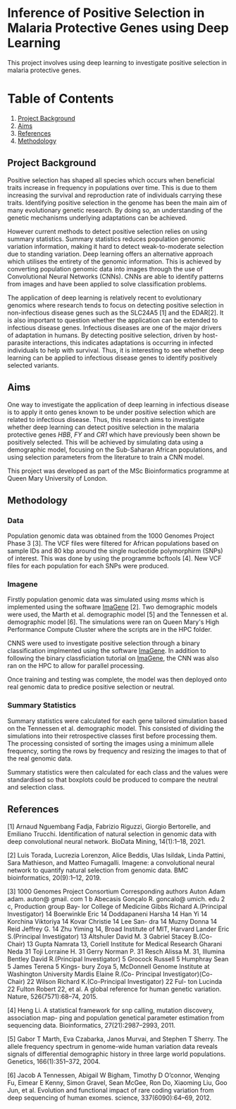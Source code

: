 # Inference of Positive Selection in Malaria Protective Genes using Deep Learning

This project involves using deep learning to investigate positive selection in malaria protective genes. 

# Table of Contents
1. [Project Background](#project-background)
2. [Aims](#aims)
3. [References](#references)
4. [Methodology](#methodology)

## Project Background
Positive selection has shaped all species which occurs when beneficial traits increase in frequency in populations over time. This is due to them increasing the survival and reproduction rate of individuals carrying these traits. Identifying positive selection in the genome has been the main aim of many evolutionary genetic research. By doing so, an understanding of the genetic mechanisms underlying adaptations can be achieved. 

However current methods to detect positive selection relies on using summary statistics. Summary statistics reduces population genomic variation information, making it hard to detect weak-to-moderate selection due to standing variation. Deep learning offers an alternative approach which utilises the entirety of the genomic information. This is achieved by converting population genomic data into images through the use of Convolutional Neural Networks (CNNs). CNNs are able to identify patterns from images and have been applied to solve classification problems.

The application of deep learning is relatively recent to evolutionary genomics where research tends to focus on detecting positive selection in non-infectious disease genes such as the SLC24A5 <a id="1">[1]</a>  and the EDAR[2]. It is also important to question whether the application can be extended to infectious disease genes. Infectious diseases are one of the major drivers of adaptation in humans. By detecting positive selection, driven by host-parasite interactions, this indicates adaptations is occurring in infected individuals to help with survival. Thus, it is interesting to see whether deep learning can be applied to infectious disease genes to identify positively selected variants. 

## Aims
One way to investigate the application of deep learning in infectious disease is to apply it onto genes known to be under positive selection which are related to infectious disease. Thus, this research aims to investigate whether deep learning can detect positive selection in the malaria protective genes *HBB*, *FY* and *CR1* which have previously been shown be positively selected. This will be achieved by simulating data using a demographic model, focusing on the Sub-Saharan African populations, and using selection parameters from the literature to train a CNN model. 

This project was developed as part of the MSc Bioinformatics programme at Queen Mary University of London.

## Methodology

### Data

Population genomic data was obtained from the 1000 Genomes Project Phase 3 [3]. The VCF files were filtered for African populations based on sample IDs and 80 kbp around the single nucleotide polymorphirm (SNPs) of interest. This was done by using the programme bcftools [4]. New VCF files for each population for each SNPs were produced.

### Imagene

Firstly population genomic data was simulated using *msms* which is implemented using the software [ImaGene](https://github.com/mfumagalli/ImaGene) [2]. Two demographic models were used, the Marth et al. demographic model [5] and the Tennessen et al. demographic model [6].
The simulations were ran on Queen Mary's High Performance Compute Cluster where the scripts are in the HPC folder.

CNNS were used to investigate positive selection through a binary classification implmented using the software [ImaGene](https://github.com/mfumagalli/ImaGene). In addition to following the binary classficiation tutorial on [ImaGene](https://github.com/mfumagalli/ImaGene/blob/master/Tutorials/01_binary.ipynb), the CNN was also ran on the HPC to allow for parallel processing.

Once training and testing was complete, the model was then deployed onto real genomic data to predice positive selection or neutral.

### Summary Statistics

Summary statistics were calculated for each gene tailored simulation based on the Tennessen et al. demographic model. This consisted of dividing the simulations into their retrospective classes first before processing them. The processing consisted of sorting the images using a minimum allele frequency, sorting the rows by frequency and resizing the images to that of the real genomic data.

Summary statistics were then calculated for each class and the values were standardised so that boxplots could be produced to compare the neutral and selection class.


## References
[1] Arnaud Nguembang Fadja, Fabrizio Riguzzi, Giorgio Bertorelle, and Emiliano Trucchi. Identification of natural selection in genomic data with deep convolutional neural network. BioData Mining, 14(1):1–18, 2021.

[2] Luis Torada, Lucrezia Lorenzon, Alice Beddis, Ulas Isildak, Linda Pattini, Sara Mathieson, and Matteo Fumagalli. Imagene: a convolutional neural network to quantify natural selection from genomic data. BMC bioinformatics, 20(9):1–12, 2019.

[3] 1000 Genomes Project Consortium Corresponding authors Auton Adam adam. auton@ gmail. com 1 b Abecasis Gonçalo R. goncalo@ umich. edu 2 c, Production group Bay- lor College of Medicine Gibbs Richard A.(Principal Investigator) 14 Boerwinkle Eric 14 Doddapaneni Harsha 14 Han Yi 14 Korchina Viktoriya 14 Kovar Christie 14 Lee San- dra 14 Muzny Donna 14 Reid Jeffrey G. 14 Zhu Yiming 14, Broad Institute of MIT, Harvard Lander Eric S.(Principal Investigator) 13 Altshuler David M. 3 Gabriel Stacey B.(Co-Chair) 13 Gupta Namrata 13, Coriell Institute for Medical Research Gharani Neda 31 Toji Lorraine H. 31 Gerry Norman P. 31 Resch Alissa M. 31, Illumina Bentley David R.(Principal Investigator) 5 Grocock Russell 5 Humphray Sean 5 James Terena 5 Kings- bury Zoya 5, McDonnell Genome Institute at Washington University Mardis Elaine R.(Co- Principal Investigator)(Co-Chair) 22 Wilson Richard K.(Co-Principal Investigator) 22 Ful- ton Lucinda 22 Fulton Robert 22, et al. A global reference for human genetic variation. Nature, 526(7571):68–74, 2015.

[4] Heng Li. A statistical framework for snp calling, mutation discovery, association map- ping and population genetical parameter estimation from sequencing data. Bioinformatics, 27(21):2987–2993, 2011.

[5] Gabor T Marth, Eva Czabarka, Janos Murvai, and Stephen T Sherry. The allele frequency spectrum in genome-wide human variation data reveals signals of differential demographic history in three large world populations. Genetics, 166(1):351–372, 2004.

[6] Jacob A Tennessen, Abigail W Bigham, Timothy D O’connor, Wenqing Fu, Eimear E Kenny, Simon Gravel, Sean McGee, Ron Do, Xiaoming Liu, Goo Jun, et al. Evolution and functional impact of rare coding variation from deep sequencing of human exomes. science, 337(6090):64–69, 2012.
